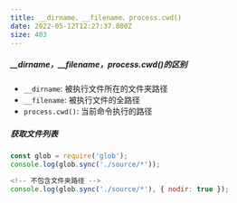 ```yaml
---
title: __dirname、__filename、process.cwd()
date: 2022-05-12T12:27:37.800Z
size: 403
---
```

##### __dirname，__filename，process.cwd()的区别
- `__dirname`: 被执行文件所在的文件夹路径
- `__filename`: 被执行文件的全路径
- `process.cwd()`: 当前命令执行的路径

##### 获取文件列表
```javascript
const glob = require('glob');
console.log(glob.sync('./source/*'));

<!-- 不包含文件夹路径 -->
console.log(glob.sync('./source/*'), { nodir: true });
```

